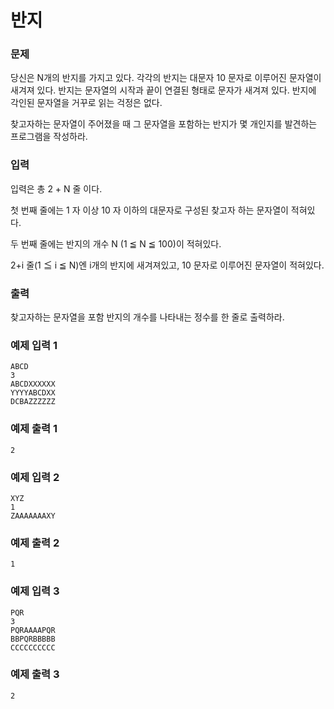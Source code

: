 # 반지
### 문제 

당신은 N개의 반지를 가지고 있다. 각각의 반지는 대문자 10 문자로 이루어진 문자열이 새겨져 있다. 반지는 문자열의 시작과 끝이 연결된 형태로 문자가 새겨져 있다. 반지에 각인된 문자열을 거꾸로 읽는 걱정은 없다.

찾고자하는 문자열이 주어졌을 때 그 문자열을 포함하는 반지가 몇 개인지를 발견하는 프로그램을 작성하라.

### 입력

입력은 총 2 + N 줄 이다.

첫 번째 줄에는 1 자 이상 10 자 이하의 대문자로 구성된 찾고자 하는 문자열이 적혀있다.

두 번째 줄에는 반지의 개수 N (1 ≦ N ≦ 100)이 적혀있다.

2+i 줄(1 ≦ i ≦ N)엔 i개의 반지에 새겨져있고, 10 문자로 이루어진 문자열이 적혀있다.

### 출력

찾고자하는 문자열을 포함 반지의 개수를 나타내는 정수를 한 줄로 출력하라.

### 예제 입력 1

~~~
ABCD
3
ABCDXXXXXX
YYYYABCDXX
DCBAZZZZZZ
~~~

### 예제 출력 1

~~~
2
~~~


### 예제 입력 2

~~~
XYZ
1
ZAAAAAAAXY
~~~

### 예제 출력 2

~~~
1
~~~


### 예제 입력 3

~~~
PQR
3
PQRAAAAPQR
BBPQRBBBBB
CCCCCCCCCC
~~~

### 예제 출력 3

~~~
2
~~~
